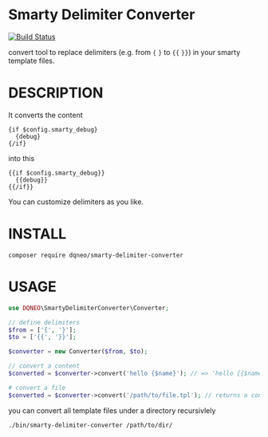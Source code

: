 # Smarty Delimiter Converter

[![Build Status](https://travis-ci.org/DQNEO/smarty-delimiter-converter.svg?branch=master)](https://travis-ci.org/DQNEO/smarty-delimiter-converter)

convert tool to replace delimiters (e.g. from `{` `}` to `{{`  `}}`) in your smarty template files.

# DESCRIPTION

It converts the content
```
{if $config.smarty_debug}
  {debug}
{/if}
```

into this

```
{{if $config.smarty_debug}}
  {{debug}}
{{/if}}
```

You can customize delimiters as you like.

# INSTALL

```
composer require dqneo/smarty-delimiter-converter
```

# USAGE

```php
use DQNEO\SmartyDelimiterConverter\Converter;

// define delimiters
$from = ['{', '}'];
$to = ['{{', '}}'];

$converter = new Converter($from, $to);

// convert a content
$converted = $converter->convert('hello {$name}'); // => 'hello {{$name}}'

# convert a file
$converted = $converter->convert('/path/to/file.tpl'); // returns a converted content

```

you can convert all template files under a directory recursivlely

```
./bin/smarty-delimiter-converter /path/to/dir/
```

